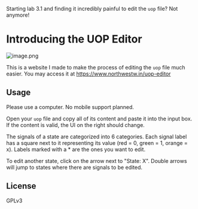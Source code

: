 Starting lab 3.1 and finding it incredibly painful to edit the `uop` file? Not anymore!

# Introducing the UOP Editor
![image.png](https://piazza.com/redirect/s3?bucket=uploads&prefix=paste%2Flm4ip52hdn6281%2F7c509ba5c511eb37833c7b52d72e11c0c7a457951c60342c307a239cff7a144a%2Fimage.png)

This is a website I made to make the process of editing the `uop` file much easier. You may access it at https://www.northwestw.in/uop-editor

## Usage
Please use a computer. No mobile support planned.

Open your `uop` file and copy all of its content and paste it into the input box. If the content is valid, the UI on the right should change.

The signals of a state are categorized into 6 categories. Each signal label has a square next to it representing its value (red = 0, green = 1, orange = x). Labels marked with a * are the ones you want to edit.

To edit another state, click on the arrow next to "State: X". Double arrows will jump to states where there are signals to be edited.

## License
GPLv3
